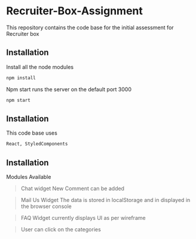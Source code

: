 # Recruiter-Box-Assignment

This repository contains the code base for the initial assessment for Recruiter box

## Installation

Install all the node modules
```bash
npm install
```
Npm start runs the server on the default port 3000
```bash
npm start
```
## Installation
This code base uses 
```bash
React, StyledComponents
```
## Installation

Modules Available
>Chat widget New Comment can be added

>Mail Us Widget 
The data is stored in localStorage and in displayed in the browser console


> FAQ Widget currently displays UI as per wireframe

> User can click on the categories 

